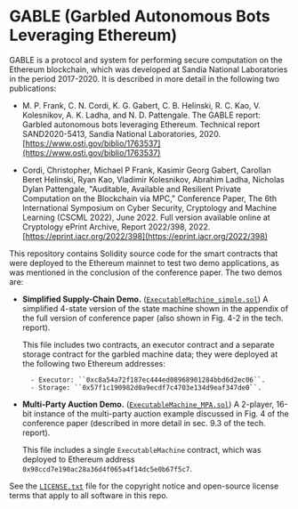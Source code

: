 # GABLE (Garbled Autonomous Bots Leveraging Ethereum)

GABLE is a protocol and system for performing secure computation on the 
Ethereum blockchain, which was developed at Sandia National Laboratories
in the period 2017-2020. It is described in more detail in the following 
two publications:

* M. P. Frank, C. N. Cordi, K. G. Gabert, C. B. Helinski, R. C. Kao, 
	V. Kolesnikov, A. K. Ladha, and N. D. Pattengale. The GABLE report: 
	Garbled autonomous bots leveraging Ethereum. Technical report 
	SAND2020-5413, Sandia National Laboratories, 2020. 
	[https://www.osti.gov/biblio/1763537](https://www.osti.gov/biblio/1763537)
	
* Cordi, Christopher, Michael P Frank, Kasimir Georg Gabert, Carollan 
	Beret Helinski, Ryan Kao, Vladimir Kolesnikov, Abrahim Ladha, 
	Nicholas Dylan Pattengale, "Auditable, Available and Resilient 
	Private Computation on the Blockchain via MPC," Conference Paper, 
	The 6th International Symposium on Cyber Security, Cryptology and 
	Machine Learning (CSCML 2022), June 2022. Full version available 
	online at Cryptology ePrint Archive, Report 2022/398, 2022. 
	[https://eprint.iacr.org/2022/398](https://eprint.iacr.org/2022/398)

This repository contains Solidity source code for the smart contracts that 
were deployed to the Ethereum mainnet to test two demo applications, as was
mentioned in the conclusion of the conference paper.  The two demos are:

* **Simplified Supply-Chain Demo.** ([``ExecutableMachine_simple.sol``](ExecutableMachine_simple.sol "ExecutableMachine_simple.sol file"))
	A simplified 4-state version of the state machine shown in the
	appendix of the full version of conference paper (also shown in 
	Fig. 4-2 in the tech. report).
		
	This file includes two contracts, an executor contract and a
	separate storage contract for the garbled machine data; they 
	were deployed at the following two Ethereum addresses:
		
		- Executor: ``0xc8a54a72f187ec444ed08968901284bbd6d2ec06``.
		- Storage: ``0x57f1c190982d0a9ecdf7c4703e134d9eaf347de0``.
	
* **Multi-Party Auction Demo.** ([``ExecutableMachine_MPA.sol``](ExecutableMachine_MPA.sol "ExecutableMachine_MPA.sol file"))
	A 2-player, 16-bit instance of the multi-party auction example
	discussed in Fig. 4 of the conference paper (described in more
	detail in sec. 9.3 of the tech. report).
		
	This file includes a single ``ExecutableMachine`` contract,
	which was deployed to Ethereum address ``0x98ccd7e190ac28a36d4f065a4f14dc5e0b67f5c7``.

See the [``LICENSE.txt``](LICENSE.txt "LICENSE.txt") file for the copyright
notice and open-source license terms that apply to all software in this repo.